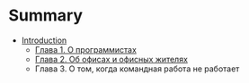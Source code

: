 # Summary

* [Introduction](README.md)
   * [Глава 1. О программистах](glava_1_o_programmistah.md)
   * [Глава 2. Об офисах и офисных жителях](glava_2_ob_ofisah_i_ofisnih_zhitelyah.md)
   * Глава 3. О том, когда командная работа не работает

